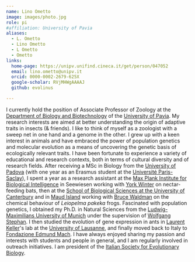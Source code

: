 ```yaml
---
name: Lino Ometto
image: images/photo.jpg
role: pi
#affiliation: University of Pavia
aliases:
  - L. Ometto
  - Lino Ometto
  - L Ometto
  - Ometto
links:
  home-page: https://unipv.unifind.cineca.it/get/person/047052
  email: lino.ometto@unipv.it
  orcid: 0000-0002-2679-625X
  google-scholar: RVjMHWgAAAAJ
  github: evolinus

---
```


I currently hold the position of Associate Professor of Zoology at the [Department of Biology and Biotechnology](https://dbb.dip.unipv.it/en) of the [University of Pavia](https://portale.unipv.it/it). My research interests are aimed at better understanding the origin of adaptive traits in insects (& friends). I like to think of myself as a zoologist with a sweep net in one hand and a genome in the other. I grew up with a keen interest in animals and have embraced the power of population genetics and molecular evolution as a means of uncovering the genetic basis of ecologically relevant traits. 
I have been fortunate to experience a variety of educational and research contexts, both in terms of cultural diversity and of research fields. After receiving a  MSc in Biology from the [University of Padova](https://www.biologia.unipd.it/) (with one year as an Erasmus student at the [Université Paris-Saclay](https://www.universite-paris-saclay.fr/en/)), I spent a year as a research assistant at the [Max Plank Institute for Biological Intelligence](https://www.bi.mpg.de/en) in Seewiesen working with [York Winter](https://www.winterlab.org/teamlist/winter/) on nectar-feeding bats, then at the [School of Biological Sciences at the University of Canterbury](https://www.canterbury.ac.nz/study/academic-study/science/science-schools-and-departments/school-of-biological-sciences) and in [Maud Island](https://www.doc.govt.nz/parks-and-recreation/places-to-go/marlborough/places/te-pakeka-maud-island/) working with [Bruce Waldman](https://experts.okstate.edu/bruce.waldman/about) on the chemical behaviour of _Leiopelma pakeka_ frogs. Fascinated with population genetics, I obtained my Ph.D. in Natural Sciences from the [Ludwig-Maximilians University of Munich](https://evol.bio.lmu.de/) under the supervision of [Wolfgang Stephan](https://www.evol.bio.lmu.de/people/professor_emeritus/stephan_w/index.html). I then studied the evolution of gene expression in ants in [Laurent Keller](https://laurentkeller.ch/en/home/)'s lab at the [University of Lausanne](https://www.unil.ch/dee/en/home.html), and finally moved back to Italy to [Fondazione Edmund Mach](https://cri.fmach.it/en/).
I have always enjoyed sharing my passion and interests with students and people in general, and I am regularly involved in outreach initiatives.
I am president of the [Italian Society for Evolutionary Biology](https://www.sibe-iseb.it/). 
